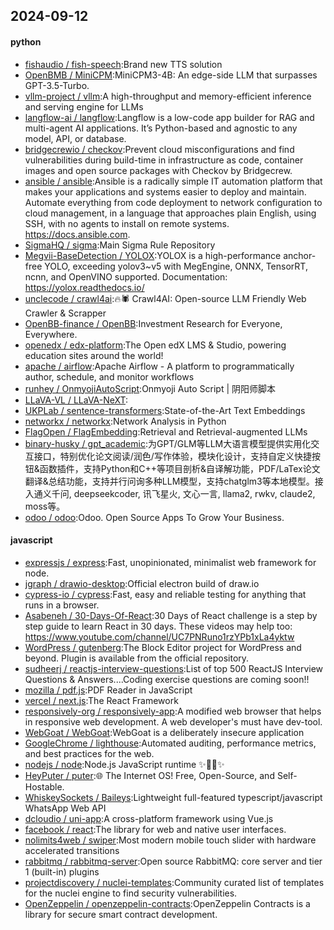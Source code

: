 ## 2024-09-12

#### python
* [fishaudio / fish-speech](https://github.com/fishaudio/fish-speech):Brand new TTS solution
* [OpenBMB / MiniCPM](https://github.com/OpenBMB/MiniCPM):MiniCPM3-4B: An edge-side LLM that surpasses GPT-3.5-Turbo.
* [vllm-project / vllm](https://github.com/vllm-project/vllm):A high-throughput and memory-efficient inference and serving engine for LLMs
* [langflow-ai / langflow](https://github.com/langflow-ai/langflow):Langflow is a low-code app builder for RAG and multi-agent AI applications. It’s Python-based and agnostic to any model, API, or database.
* [bridgecrewio / checkov](https://github.com/bridgecrewio/checkov):Prevent cloud misconfigurations and find vulnerabilities during build-time in infrastructure as code, container images and open source packages with Checkov by Bridgecrew.
* [ansible / ansible](https://github.com/ansible/ansible):Ansible is a radically simple IT automation platform that makes your applications and systems easier to deploy and maintain. Automate everything from code deployment to network configuration to cloud management, in a language that approaches plain English, using SSH, with no agents to install on remote systems. https://docs.ansible.com.
* [SigmaHQ / sigma](https://github.com/SigmaHQ/sigma):Main Sigma Rule Repository
* [Megvii-BaseDetection / YOLOX](https://github.com/Megvii-BaseDetection/YOLOX):YOLOX is a high-performance anchor-free YOLO, exceeding yolov3~v5 with MegEngine, ONNX, TensorRT, ncnn, and OpenVINO supported. Documentation: https://yolox.readthedocs.io/
* [unclecode / crawl4ai](https://github.com/unclecode/crawl4ai):🔥🕷️ Crawl4AI: Open-source LLM Friendly Web Crawler & Scrapper
* [OpenBB-finance / OpenBB](https://github.com/OpenBB-finance/OpenBB):Investment Research for Everyone, Everywhere.
* [openedx / edx-platform](https://github.com/openedx/edx-platform):The Open edX LMS & Studio, powering education sites around the world!
* [apache / airflow](https://github.com/apache/airflow):Apache Airflow - A platform to programmatically author, schedule, and monitor workflows
* [runhey / OnmyojiAutoScript](https://github.com/runhey/OnmyojiAutoScript):Onmyoji Auto Script | 阴阳师脚本
* [LLaVA-VL / LLaVA-NeXT](https://github.com/LLaVA-VL/LLaVA-NeXT):
* [UKPLab / sentence-transformers](https://github.com/UKPLab/sentence-transformers):State-of-the-Art Text Embeddings
* [networkx / networkx](https://github.com/networkx/networkx):Network Analysis in Python
* [FlagOpen / FlagEmbedding](https://github.com/FlagOpen/FlagEmbedding):Retrieval and Retrieval-augmented LLMs
* [binary-husky / gpt_academic](https://github.com/binary-husky/gpt_academic):为GPT/GLM等LLM大语言模型提供实用化交互接口，特别优化论文阅读/润色/写作体验，模块化设计，支持自定义快捷按钮&函数插件，支持Python和C++等项目剖析&自译解功能，PDF/LaTex论文翻译&总结功能，支持并行问询多种LLM模型，支持chatglm3等本地模型。接入通义千问, deepseekcoder, 讯飞星火, 文心一言, llama2, rwkv, claude2, moss等。
* [odoo / odoo](https://github.com/odoo/odoo):Odoo. Open Source Apps To Grow Your Business.

#### javascript
* [expressjs / express](https://github.com/expressjs/express):Fast, unopinionated, minimalist web framework for node.
* [jgraph / drawio-desktop](https://github.com/jgraph/drawio-desktop):Official electron build of draw.io
* [cypress-io / cypress](https://github.com/cypress-io/cypress):Fast, easy and reliable testing for anything that runs in a browser.
* [Asabeneh / 30-Days-Of-React](https://github.com/Asabeneh/30-Days-Of-React):30 Days of React challenge is a step by step guide to learn React in 30 days. These videos may help too: https://www.youtube.com/channel/UC7PNRuno1rzYPb1xLa4yktw
* [WordPress / gutenberg](https://github.com/WordPress/gutenberg):The Block Editor project for WordPress and beyond. Plugin is available from the official repository.
* [sudheerj / reactjs-interview-questions](https://github.com/sudheerj/reactjs-interview-questions):List of top 500 ReactJS Interview Questions & Answers....Coding exercise questions are coming soon!!
* [mozilla / pdf.js](https://github.com/mozilla/pdf.js):PDF Reader in JavaScript
* [vercel / next.js](https://github.com/vercel/next.js):The React Framework
* [responsively-org / responsively-app](https://github.com/responsively-org/responsively-app):A modified web browser that helps in responsive web development. A web developer's must have dev-tool.
* [WebGoat / WebGoat](https://github.com/WebGoat/WebGoat):WebGoat is a deliberately insecure application
* [GoogleChrome / lighthouse](https://github.com/GoogleChrome/lighthouse):Automated auditing, performance metrics, and best practices for the web.
* [nodejs / node](https://github.com/nodejs/node):Node.js JavaScript runtime ✨🐢🚀✨
* [HeyPuter / puter](https://github.com/HeyPuter/puter):🌐 The Internet OS! Free, Open-Source, and Self-Hostable.
* [WhiskeySockets / Baileys](https://github.com/WhiskeySockets/Baileys):Lightweight full-featured typescript/javascript WhatsApp Web API
* [dcloudio / uni-app](https://github.com/dcloudio/uni-app):A cross-platform framework using Vue.js
* [facebook / react](https://github.com/facebook/react):The library for web and native user interfaces.
* [nolimits4web / swiper](https://github.com/nolimits4web/swiper):Most modern mobile touch slider with hardware accelerated transitions
* [rabbitmq / rabbitmq-server](https://github.com/rabbitmq/rabbitmq-server):Open source RabbitMQ: core server and tier 1 (built-in) plugins
* [projectdiscovery / nuclei-templates](https://github.com/projectdiscovery/nuclei-templates):Community curated list of templates for the nuclei engine to find security vulnerabilities.
* [OpenZeppelin / openzeppelin-contracts](https://github.com/OpenZeppelin/openzeppelin-contracts):OpenZeppelin Contracts is a library for secure smart contract development.
